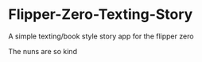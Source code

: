 # Flipper-Zero-Texting-Story
A simple texting/book style story app for the flipper zero

The nuns are so kind
